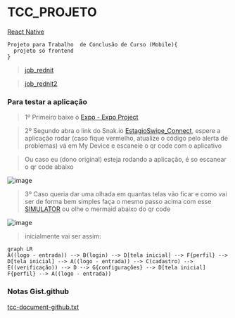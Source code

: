 # TCC_PROJETO
[React Native](https://expo.dev)
```
Projeto para Trabalho  de Conclusão de Curso (Mobile){
  projeto só frontend
} 
```

> [job_rednit](https://snack.expo.dev/@kittymayuko/job_rednit)

> [job_rednit2](https://snack.expo.dev/@kittymayuko/job_rednit2)

### Para testar a aplicação
> 1º Primeiro baixe o [Expo - Expo Project](https://play.google.com/store/apps/details?id=host.exp.exponent&hl=pt_BR&gl=US)

> 2º Segundo abra o link do Snak.io [EstagioSwipe_Connect](https://snack.expo.dev/@kittymayuko/estagioswipe_connect), espere a aplicação rodar (caso fique vermelho, atualize o código pelo alerta de problemas) vá em My Device e escaneie o qr code com o aplicativo

> Ou caso eu (dono original) esteja rodando a aplicação, é so escanear o qr code abaixo

![image](https://github.com/SuellenMiranda/TCC_PROJETO/assets/62394959/620af74b-7eb0-4e91-b0ec-2a4dd16632da)

> 3º Caso queria dar uma olhada em quantas telas vão ficar e como vai ser de forma bem simples faça o mesmo passo acima com esse [SIMULATOR](https://snack.expo.dev/@kittymayuko/screen_1_2_3_4_1_5_6_7_1) ou olhe o mermaid abaixo do qr code

![image](https://github.com/SuellenMiranda/TCC_PROJETO/assets/62394959/3dcb1a60-4753-4c91-951c-205b57614886)

> inicialmente vai ser assim:

```mermaid
graph LR
A((logo - entrada)) --> B(login) --> D[tela inicial] --> F{perfil} --> D[tela inicial] --> A((logo - entrada)) --> C(cadastro) --> E((verificação)) --> D --> G{configurações} --> D[tela inicial]
F{perfil} --> A((logo - entrada))

```

### Notas Gist.github
[tcc-document-github.txt](https://gist.github.com/SuellenMiranda/ac533f283ba96096728f376febe3ade7)
